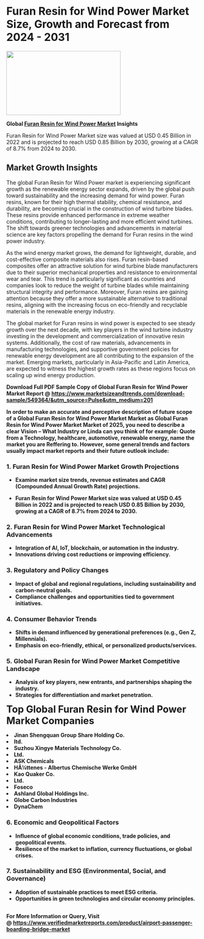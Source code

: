 <H1>Furan Resin for Wind Power Market Size, Growth and Forecast from 2024 - 2031</H1><img class="aligncenter size-medium wp-image-584254" src="https://thirdeyenews.in/wp-content/uploads/2024/09/Global-Market-Research-300x168.jpeg" alt="" width="300" height="168" /><p><strong>Global&nbsp;<a href="https://www.marketsizeandtrends.com/download-sample/549364/&amp;utm_source=Pulse&amp;utm_medium=201">Furan Resin for Wind Power Market</a> Insights</strong></p><p>Furan Resin for Wind Power Market size was valued at USD 0.45 Billion in 2022 and is projected to reach USD 0.85 Billion by 2030, growing at a CAGR of 8.7% from 2024 to 2030.</p><p><h2>Market Growth Insights</h2> <p>The global Furan Resin for Wind Power market is experiencing significant growth as the renewable energy sector expands, driven by the global push toward sustainability and the increasing demand for wind power. Furan resins, known for their high thermal stability, chemical resistance, and durability, are becoming crucial in the construction of wind turbine blades. These resins provide enhanced performance in extreme weather conditions, contributing to longer-lasting and more efficient wind turbines. The shift towards greener technologies and advancements in material science are key factors propelling the demand for Furan resins in the wind power industry.</p> <p><strong></strong></p> <p>As the wind energy market grows, the demand for lightweight, durable, and cost-effective composite materials also rises. Furan resin-based composites offer an attractive solution for wind turbine blade manufacturers due to their superior mechanical properties and resistance to environmental wear and tear. This trend is particularly significant as countries and companies look to reduce the weight of turbine blades while maintaining structural integrity and performance. Moreover, Furan resins are gaining attention because they offer a more sustainable alternative to traditional resins, aligning with the increasing focus on eco-friendly and recyclable materials in the renewable energy industry.</p> <p>The global market for Furan resins in wind power is expected to see steady growth over the next decade, with key players in the wind turbine industry investing in the development and commercialization of innovative resin systems. Additionally, the cost of raw materials, advancements in manufacturing technologies, and supportive government policies for renewable energy development are all contributing to the expansion of the market. Emerging markets, particularly in Asia-Pacific and Latin America, are expected to witness the highest growth rates as these regions focus on scaling up wind energy production.</p> <p><strong></p><p><span class=""><strong>Download Full PDF Sample Copy of Global Furan Resin for Wind Power Market Report</strong> @ <a href="https://www.marketsizeandtrends.com/download-sample/549364/&amp;utm_source=Pulse&amp;utm_medium=201" target="_blank">https://www.marketsizeandtrends.com/download-sample/549364/&amp;utm_source=Pulse&amp;utm_medium=201</a></span></p><p>In order to make an accurate and perceptive description of future scope of a Global&nbsp;Furan Resin for Wind Power Market Market as Global&nbsp;Furan Resin for Wind Power Market Market of 2025, you need to describe a clear Vision &ndash; What Industry or Linda can you think of for example: Quote from a Technology, healthcare, automotive, renewable energy, name the market you are Reffering to. However, some general trends and factors usually impact market reports and their future outlook include:</p><h3>1.&nbsp;<strong>Furan Resin for Wind Power Market Growth Projections</strong></h3><ul><li>Examine market size trends, revenue estimates and CAGR (Compounded Annual Growth Rate) projections.</li><li><p>Furan Resin for Wind Power Market size was valued at USD 0.45 Billion in 2022 and is projected to reach USD 0.85 Billion by 2030, growing at a CAGR of 8.7% from 2024 to 2030.</p></li></ul><h3>2.&nbsp;<strong>Furan Resin for Wind Power Market Technological Advancements</strong></h3><ul><li>Integration of AI, IoT, blockchain, or automation in the industry.</li><li>Innovations driving cost reductions or improving efficiency.</li></ul><h3>3.&nbsp;<strong>Regulatory and Policy Changes</strong></h3><ul><li>Impact of global and regional regulations, including sustainability and carbon-neutral goals.</li><li>Compliance challenges and opportunities tied to government initiatives.</li></ul><h3>4.&nbsp;<strong>Consumer Behavior Trends</strong></h3><ul><li>Shifts in demand influenced by generational preferences (e.g., Gen Z, Millennials).</li><li>Emphasis on eco-friendly, ethical, or personalized products/services.</li></ul><h3>5.&nbsp;<strong>Global Furan Resin for Wind Power Market Competitive Landscape</strong></h3><ul><li>Analysis of key players, new entrants, and partnerships shaping the industry.</li><li>Strategies for differentiation and market penetration.</li></ul><p data-pm-slice="1 1 []"><span style="color: inherit; font-family: inherit; font-size: 25px;">Top Global Furan Resin for Wind Power Market Companies</span></p><div class="" data-test-id=""><p><li>Jinan Shengquan Group Share Holding Co.</li><li>ltd.</li><li> Suzhou Xingye Materials Technology Co.</li><li>Ltd.</li><li> ASK Chemicals</li><li> HÃ¼ttenes - Albertus Chemische Werke GmbH</li><li> Kao Quaker Co.</li><li> Ltd.</li><li> Foseco</li><li> Ashland Global Holdings Inc.</li><li> Globe Carbon Industries</li><li> DynaChem</li></p></div><h3>6.&nbsp;<strong>Economic and Geopolitical Factors</strong></h3><ul><li>Influence of global economic conditions, trade policies, and geopolitical events.</li><li>Resilience of the market to inflation, currency fluctuations, or global crises.</li></ul><h3>7.&nbsp;<strong>Sustainability and ESG (Environmental, Social, and Governance)</strong></h3><ul><li>Adoption of sustainable practices to meet ESG criteria.</li><li>Opportunities in green technologies and circular economy principles.</li></ul><h2><strong style="font-size: 14px;">For More Information or Query, Visit @&nbsp;</strong><a style="background-color: #ffffff; font-size: 14px;" href="https://www.marketsizeandtrends.com/report/furan-resin-for-wind-power-market/" target="_blank">https://www.verifiedmarketreports.com/product/airport-passenger-boarding-bridge-market</a></h2>

